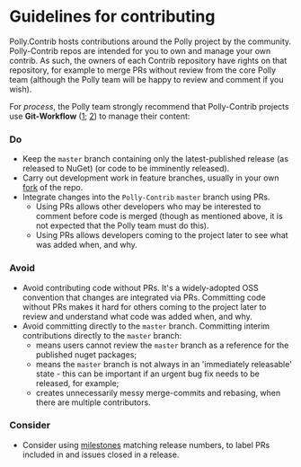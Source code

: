 # Guidelines for contributing

Polly.Contrib hosts contributions around the Polly project by the community.  Polly-Contrib repos are intended for you to own and manage your own contrib.  As such, the owners of each Contrib repository have rights on that repository, for example to merge PRs without review from the core Polly team (although the Polly team will be happy to review and comment if you wish).

For _process_, the Polly team strongly recommend that Polly-Contrib projects use **Git-Workflow** ([1](https://guides.github.com/introduction/flow/index.html); [2](https://github.com/App-vNext/Polly/wiki/Git-Workflow)) to manage their content:

### Do

+ Keep the `master` branch containing only the latest-published release (as released to NuGet) (or code to be imminently released).
+ Carry out development work in feature branches, usually in your own [fork](https://help.github.com/en/github/getting-started-with-github/fork-a-repo) of the repo.
+ Integrate changes into the `Polly-Contrib` `master` branch using PRs.
  - Using PRs allows other developers who may be interested to comment before code is merged (though as mentioned above, it is not expected that the Polly team must do this).
  - Using PRs allows developers coming to the project later to see what was added when, and why.

### Avoid

+ Avoid contributing code without PRs.  It's a widely-adopted OSS convention that changes are integrated via PRs. Committing code without PRs makes it hard for others coming to the project later to review and understand what code was added when, and why.
+ Avoid committing directly to the `master` branch.  Committing interim contributions directly to the `master` branch:
  - means users cannot review the `master` branch as a reference for the published nuget packages;
  - means the `master` branch is not always in an 'immediately releasable' state - this can be important if an urgent bug fix needs to be released, for example;
  - creates unnecessarily messy merge-commits and rebasing, when there are multiple contributors.

### Consider

+ Consider using [milestones](https://help.github.com/en/github/managing-your-work-on-github/about-milestones) matching release numbers, to label PRs included in and issues closed in a release.
